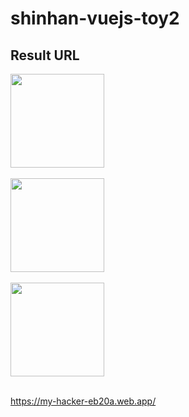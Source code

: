 # shinhan-vuejs-toy2

## Result URL
<img src="https://user-images.githubusercontent.com/120318020/218029888-9af2d0a5-2d6c-4791-a72c-7f80e330e309.png" width="150px" height="150px"><br><br>
<img src="https://user-images.githubusercontent.com/120318020/218030138-2a650f34-0040-479d-969d-1c4aafde9ff1.png" width="150px" height="150px"><br><br>
<img src="https://user-images.githubusercontent.com/120318020/218030298-70526d59-6e56-4109-92e7-0df639fe408f.png" width="150px" height="150px"><br><br>

https://my-hacker-eb20a.web.app/

